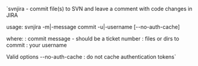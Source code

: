  `svnjira - commit file(s) to SVN and leave a comment with code changes in JIRA

 usage: svnjira -m|-message <ticket number> commit <path> -u|-username <user> [--no-auth-cache]

 where:
  <ticket number>  :  commit message - should be a ticket number
  <path>           :  files or dirs to commit
  <user>           :  your username

 Valid options
  --no-auth-cache  :  do not cache authentication tokens`

